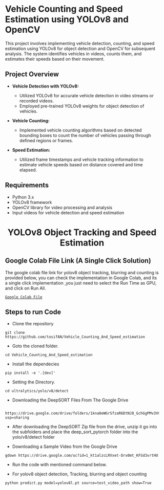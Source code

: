 # Vehicle Counting and Speed Estimation using YOLOv8 and OpenCV

This project involves implementing vehicle detection, counting, and speed estimation using YOLOv8 for object detection and OpenCV for subsequent analysis. The system identifies vehicles in videos, counts them, and estimates their speeds based on their movement.

## Project Overview

- **Vehicle Detection with YOLOv8:**
  - Utilized YOLOv8 for accurate vehicle detection in video streams or recorded videos.
  - Employed pre-trained YOLOv8 weights for object detection of vehicles.

- **Vehicle Counting:**
  - Implemented vehicle counting algorithms based on detected bounding boxes to count the number of vehicles passing through defined regions or frames.

- **Speed Estimation:**
  - Utilized frame timestamps and vehicle tracking information to estimate vehicle speeds based on distance covered and time elapsed.

## Requirements

- Python 3.x
- YOLOv8 framework
- OpenCV library for video processing and analysis
- Input videos for vehicle detection and speed estimation


<H1 align="center">
YOLOv8 Object Tracking and Speed Estimation

## Google Colab File Link (A Single Click Solution)
The google colab file link for yolov8 object tracking, blurring and  counting is provided below, you can check the implementation in Google Colab, and its a single click implementation
,you just need to select the Run Time as GPU, and click on Run All.

[`Google Colab File`](https://colab.research.google.com/drive/1haDui8z7OvITbOpGL1d0NFf6M4BxcI-y?usp=sharing)


## Steps to run Code

- Clone the repository
```
git clone https://github.com/tosifAN/Vehicle_Counting_And_Speed_estimation
```
- Goto the cloned folder.
```
cd Vehicle_Counting_And_Speed_estimation
```
- Install the dependecies
```
pip install -e '.[dev]'

```

- Setting the Directory.
```
cd ultralytics/yolo/v8/detect

```
- Downloading the DeepSORT Files From The Google Drive 
```

https://drive.google.com/drive/folders/1kna8eWGrSfzaR6DtNJ8_GchGgPMv3VC8?usp=sharing
```
- After downloading the DeepSORT Zip file from the drive, unzip it go into the subfolders and place the deep_sort_pytorch folder into the yolo/v8/detect folder

- Downloading a Sample Video from the Google Drive
```
gdown https://drive.google.com/uc?id=1_kt1alzcLRVxet-Drx0mt_KFSd3vrtHU
```

- Run the code with mentioned command below.

- For yolov8 object detection, Tracking,  blurring and object counting
```
python predict.py model=yolov8l.pt source=test_video_path show=True
```

